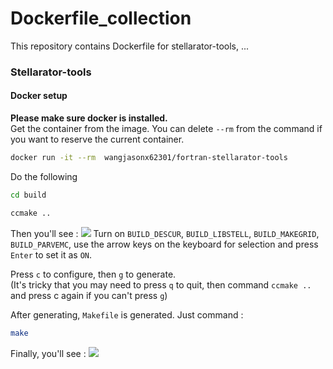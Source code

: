 # Dockerfile_collection
This repository contains Dockerfile for stellarator-tools, ...
### Stellarator-tools
#### Docker setup
**Please make sure docker is installed.** \
Get the container from the image. You can delete `--rm` from the command if you want to reserve the current container.
```bash
docker run -it --rm  wangjasonx62301/fortran-stellarator-tools
```
Do the following
```bash
cd build
```
```bash
ccmake ..
```
Then you'll see :
![](https://i.imgur.com/jj493Qm.png)
Turn on  `BUILD_DESCUR`, `BUILD_LIBSTELL`, `BUILD_MAKEGRID`, `BUILD_PARVEMC`, use the arrow keys on the keyboard for selection and press `Enter` to set it as `ON`. 

Press `c` to configure, then `g` to generate. \
(It's tricky that you may need to press `q` to quit, then command `ccmake ..` and press c again if you can't press `g`)

After generating, `Makefile` is generated. Just command :
```bash
make
```
Finally, you'll see :
![](https://i.imgur.com/hBu6BWK.png)




